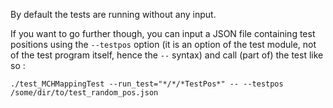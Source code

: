 <!-- doxy
\page refMUONMCHMappingtest MCH Mapping test
/doxy -->

By default the tests are running without any input.

If you want to go further though, you can input a JSON file containing test positions using the  `--testpos` option (it is an option of the test module, not of the test program itself, hence the `--` syntax) and call (part of) the test like so :  

```
./test_MCHMappingTest --run_test="*/*/*TestPos*" -- --testpos /some/dir/to/test_random_pos.json
````